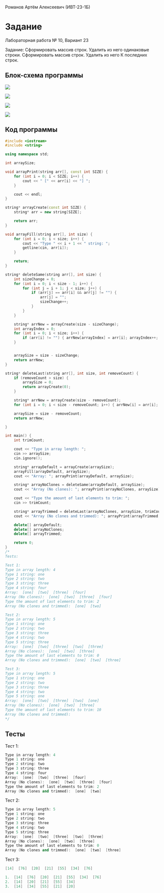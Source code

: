 Романов Артём Алексеевич (ИВТ-23-1Б)

# Задание

Лабораторная работа № 10, Вариант 23 

Задание: Сформировать массив строк. Удалить из него
одинаковые строки. Сформировать массив строк. Удалить
из него К последних строк.

## Блок-схема программы

![](C:\Users\DELL\AppData\Roaming\marktext\images\2024-04-23-12-33-44-image.png)

![](C:\Users\DELL\AppData\Roaming\marktext\images\2024-04-23-12-34-05-image.png)

![](C:\Users\DELL\AppData\Roaming\marktext\images\2024-04-23-12-34-19-image.png)

![](C:\Users\DELL\AppData\Roaming\marktext\images\2024-04-23-12-34-31-image.png)

## Код программы

```cpp
#include <iostream>
#include <string>

using namespace std;

int arraySize;

void arrayPrint(string arr[], const int SIZE) {
    for (int i = 0; i < SIZE; i++) {
        cout << " [" << arr[i] << "] ";
    }

    cout << endl;
}

string* arrayCreate(const int SIZE) {
    string* arr = new string[SIZE];

    return arr;
}

void arrayFill(string arr[], int size) {
    for (int i = 0; i < size; i++) {
        cout << "Type " << i + 1 << " string: ";
        getline(cin, arr[i]);
    }

    return;
}

string* deleteSame(string arr[], int size) {
    int sizeChange = 0;
    for (int i = 0; i < size - 1; i++) {
        for (int j = i + 1; j < size; j++) {
            if (arr[j] == arr[i] && arr[j] != "") {
                arr[j] = "";
                sizeChange++;
            }
        }
    }

    string* arrNew = arrayCreate(size - sizeChange);
    int arrayIndex = 0;
    for (int i = 0; i < size; i++) {
        if (arr[i] != "") { arrNew[arrayIndex] = arr[i]; arrayIndex++; }
    }


    arraySize = size - sizeChange;
    return arrNew;
}

string* deleteLast(string arr[], int size, int removeCount) {
    if (removeCount > size) {
        arraySize = 0;
        return arrayCreate(0);
    }

    string* arrNew = arrayCreate(size - removeCount);
    for (int i = 0; i < size - removeCount; i++) { arrNew[i] = arr[i]; }

    arraySize = size - removeCount;
    return arrNew;

}

int main() {
    int trimCount;

    cout << "Type in array length: ";
    cin >> arraySize;
    cin.ignore();

    string* arrayDefault = arrayCreate(arraySize);
    arrayFill(arrayDefault, arraySize);
    cout << "Array: "; arrayPrint(arrayDefault, arraySize);

    string* arrayNoClones = deleteSame(arrayDefault, arraySize);
    cout << "Array (No clones): "; arrayPrint(arrayNoClones, arraySize);

    cout << "Type the amount of last elements to trim: ";
    cin >> trimCount;

    string* arrayTrimmed = deleteLast(arrayNoClones, arraySize, trimCount);
    cout << "Array (No clones and trimmed): "; arrayPrint(arrayTrimmed, arraySize);

    delete[] arrayDefault;
    delete[] arrayNoClones;
    delete[] arrayTrimmed;

    return 0;
}
/*
Tests:

Test 1:
Type in array length: 4
Type 1 string: one
Type 2 string: two
Type 3 string: three
Type 4 string: four
Array:  [one]  [two]  [three]  [four]
Array (No clones):  [one]  [two]  [three]  [four]
Type the amount of last elements to trim: 2
Array (No clones and trimmed):  [one]  [two]

Test 2:
Type in array length: 5
Type 1 string: one
Type 2 string: two
Type 3 string: three
Type 4 string: two
Type 5 string: three
Array:  [one]  [two]  [three]  [two]  [three]
Array (No clones):  [one]  [two]  [three]
Type the amount of last elements to trim: 0
Array (No clones and trimmed):  [one]  [two]  [three]

Test 3:
Type in array length: 5
Type 1 string: one
Type 2 string: two
Type 3 string: three
Type 4 string: two
Type 5 string: one
Array:  [one]  [two]  [three]  [two]  [one]
Array (No clones):  [one]  [two]  [three]
Type the amount of last elements to trim: 10
Array (No clones and trimmed):
*/
```

## Тесты

Тест 1:

```cpp
Type in array length: 4
Type 1 string: one
Type 2 string: two
Type 3 string: three
Type 4 string: four
Array:  [one]  [two]  [three]  [four]
Array (No clones):  [one]  [two]  [three]  [four]
Type the amount of last elements to trim: 2
Array (No clones and trimmed):  [one]  [two]
```

Тест 2:

```cpp
Type in array length: 5
Type 1 string: one
Type 2 string: two
Type 3 string: three
Type 4 string: two
Type 5 string: three
Array:  [one]  [two]  [three]  [two]  [three]
Array (No clones):  [one]  [two]  [three]
Type the amount of last elements to trim: 0
Array (No clones and trimmed):  [one]  [two]  [three]
```

Тест 3:

```cpp
[14]  [76]  [20]  [21]  [55]  [34]  [76]

1.  [14]  [76]  [20]  [21]  [55]  [34]  [76]
2.  [14]  [20]  [21]  [55]  [34]
3.  [14]  [34]  [55]  [21]  [20]
```
